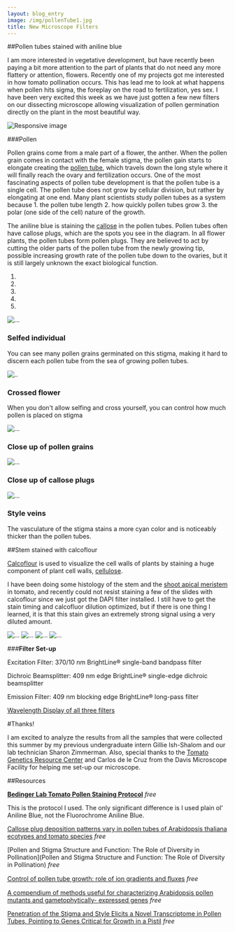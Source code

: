 ```yaml
---
layout: blog_entry
image: /img/pollenTube1.jpg
title: New Microscope Filters
---
```


##Pollen tubes stained with aniline blue

I am more interested in vegetative development, but have recently been paying a bit more attention to the part of plants that do not need any more flattery or attention, flowers. Recently one of my projects got me interested in how tomato pollination occurs.  This has lead me to look at what happens when pollen hits sigma, the foreplay on the road to fertilization, yes sex.  I have been very excited this week as we have just gotten a few new filters on our dissecting microscope allowing visualization of pollen germination directly on the plant in the most beautiful way. 

<img src="{{ site.baseurl }}/img/pollenFig.png" class="img-responsive" alt="Responsive image"> 

<!-- <div class="container">

  <div class="row">
    
    <div class="col-md-4 portfolio-item">
      <a href="#project-one"><img class="img-responsive" src="http://placehold.it/700x400"></a>
      <h3><a href="#project-one">Project One</a></h3>
      <p>Lorem ipsum dolor sit amet, consectetur adipiscing elit. Nam viverra euismod odio, gravida pellentesque urna varius vitae.</p>
    </div>

    <div class="col-md-4 portfolio-item">
      <a href="#project-two"><img class="img-responsive" src="http://placehold.it/700x400"></a>
      <h3><a href="#project-two">Project Two</a></h3>
      <p>Lorem ipsum dolor sit amet, consectetur adipiscing elit. Nam viverra euismod odio, gravida pellentesque urna varius vitae.</p>
    </div>

  </div>
  
</div><!-- /.container -->

###Pollen

Pollen grains come from a male part of a flower, the anther.  When the pollen grain comes in contact with the female stigma, the pollen gain starts to elongate creating the [pollen tube](http://en.wikipedia.org/wiki/Pollen_tube), which travels down the long style where it will finally reach the ovary and fertilization occurs. One of the most fascinating aspects of pollen tube development is that the pollen tube is a single cell. The pollen tube does not grow by cellular division, but rather by elongating at one end. Many plant scientists study pollen tubes as a system because 1. the pollen tube length 2. how quickly pollen tubes grow 3. the polar (one side of the cell) nature of the growth.  

The aniline blue is staining the [callose](http://en.wikipedia.org/wiki/Callose) in the pollen tubes. Pollen tubes often have callose plugs, which are the spots you see in the diagram. In all flower plants, the pollen tubes form pollen plugs.   They are believed to act by cutting the older parts of the pollen tube from the newly growing tip, possible increasing  growth rate of the pollen tube down to the ovaries, but it is still largely unknown the exact biological function.



<div id="carousel-example-generic" class="carousel slide">
  
  <!-- Indicators -->
  <ol class="carousel-indicators">
    <li data-target="#carousel-example-generic" data-slide-to="0" class="active"></li>
    <li data-target="#carousel-example-generic" data-slide-to="1"></li>
    <li data-target="#carousel-example-generic" data-slide-to="2"></li>
    <li data-target="#carousel-example-generic" data-slide-to="3"></li>
    <li data-target="#carousel-example-generic" data-slide-to="4"></li>
  </ol>

  <!-- Wrapper for slides -->
<div class="carousel-inner">
  <div class="item active">
    <img src="{{ site.baseurl }}/img/pollen04.jpg" alt="...">
    <div class="carousel-caption">
      <h3>Selfed individual</h3>
      <p>You can see many pollen grains germinated on this stigma, making it hard to discern each pollen tube from the sea of growing pollen tubes. </p>
    </div>
  </div>
     <div class="item">
        <img src="{{ site.baseurl }}/img/pollen01.jpg" alt="..">
      <div class="carousel-caption">
        <h3>Crossed flower</h3>
        <p>When you don't allow selfing and cross yourself, you can control how much pollen is placed on stigma</p>
      </div>
    </div>
  <div class="item">
    <img src="{{ site.baseurl }}/img/pollen05.jpg" alt="...">
    <div class="carousel-caption">
      <h3>Close up of pollen grains</h3>
    </div>
  </div>
   <div class="item">
    <img src="{{ site.baseurl }}/img/pollen03.jpg" alt="...">
    <div class="carousel-caption">
      <h3>Close up of callose plugs</h3>
    </div>
  </div>
  <div class="item">
    <img src="{{ site.baseurl }}/img/pollen02.jpg" alt="...">
    <div class="carousel-caption">
      <h3>Style veins</h3>
      <p>The vasculature  of the stigma stains a more cyan color and is noticeably thicker than the pollen tubes.</p>
    </div>
  </div>
</div>

  <!-- Controls -->
  <a class="left carousel-control" href="#carousel-example-generic" data-slide="prev">
    <span class="glyphicon glyphicon-chevron-left"></span>
  </a>
  <a class="right carousel-control" href="#carousel-example-generic" data-slide="next">
    <span class="glyphicon glyphicon-chevron-right"></span>
  </a>
</div>


##Stem stained with calcoflour

[Calcoflour](http://en.wikipedia.org/wiki/Calcofluor-white) is used to visualize the cell walls of plants by staining a huge component of plant cell walls, [cellulose](http://en.wikipedia.org/wiki/Cellulose).

I have been doing some histology of the stem and the [shoot apical meristem](http://en.wikipedia.org/wiki/Meristem#Shoot_apical_meristems) in tomato, and recently could not resist staining a few of the slides with calcoflour since we just got the DAPI filter installed. I still have to get the stain timing and calcofluor dilution optimized, but if there is one thing I learned, it is that this stain gives an extremely strong signal using a very diluted amount.  

<img src="{{ site.baseurl }}/img/calco01.jpg" class="img-responsive" alt="...">

<img src="{{ site.baseurl }}/img/calco02.jpg" class="img-responsive" alt="...">

<img src="{{ site.baseurl }}/img/calco05.jpg" class="img-responsive" alt="..."> 
 
<img src="{{ site.baseurl }}/img/calco04.jpg" class="img-responsive" alt="..."> 

###<b>Filter Set-up</b>

Excitation Filter: 370/10 nm BrightLine® single-band bandpass filter

Dichroic Beamsplitter:  409 nm edge BrightLine® single-edge dichroic beamsplitter

Emission Filter: 409 nm blocking edge BrightLine® long-pass filter

[Wavelength Display of all three filters](http://searchlight.semrock.com/?sid=6bee34b1-06cc-4dbe-a7d7-611e1be7392f)

#Thanks!

I am excited to analyze the results from all the samples that were collected this summer by my previous undergraduate intern Gillie Ish-Shalom and our lab technician Sharon Zimmerman. Also, special thanks to the [Tomato Genetics Resource Center](http://tgrc.ucdavis.edu/) and Carlos de le Cruz from the Davis Microscope Facility for helping me set-up our microscope.

##Resources

**[Bedinger Lab Tomato Pollen Staining Protocol](http://www.irbtomato.org/Aniline_Blue_Staining_Protocol.pdf)** *free*  

This is the protocol I used.  The only significant difference is I used plain ol' Aniline Blue, not the Fluorochrome Aniline Blue.

[Callose plug deposition patterns vary in pollen tubes of Arabidopsis thaliana ecotypes and tomato species](http://www.biomedcentral.com/1471-2229/12/178) *free*

[Pollen and Stigma Structure and Function: The Role of Diversity in Pollination](Pollen and Stigma Structure and Function: The Role of Diversity in Pollination) *free*

[Control of pollen tube growth: role of ion gradients and ﬂuxes](http://onlinelibrary.wiley.com/store/10.1046/j.1469-8137.2003.00847.x/asset/j.1469-8137.2003.00847.x.pdf?v=1&t=hnzps8z7&s=d387ebdc0c6f26ce6a989274a9e5a9f8ae1589d2) *free*

[A compendium of methods useful for characterizing Arabidopsis pollen mutants and gametophytically- expressed genes](http://onlinelibrary.wiley.com/store/10.1111/j.1365-313X.2004.02147.x/asset/j.1365-313X.2004.02147.x.pdf?v=1&t=hnzpxoip&s=492212ad2416da61fb47b59d4b36c9984fdee1c6) *free*

[Penetration of the Stigma and Style Elicits a Novel
Transcriptome in Pollen Tubes, Pointing to Genes Critical
for Growth in a Pistil](http://www.plosgenetics.org/article/info%3Adoi%2F10.1371%2Fjournal.pgen.1000621) *free*




